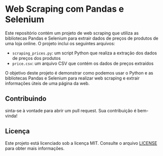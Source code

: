 <!DOCTYPE html>
<html>
  <head>
    <meta charset="UTF-8">
    <title>Web Scraping com Pandas e Selenium</title>
  </head>
  <body>
    <h1>Web Scraping com Pandas e Selenium</h1>
    <p>Este repositório contém um projeto de web scraping que utiliza as bibliotecas Pandas e Selenium para extrair dados de preços de produtos de uma loja online. O projeto inclui os seguintes arquivos:</p>
    <ul>
      <li><code>scraping_prices.py</code>: um script Python que realiza a extração dos dados de preços dos produtos</li>
      <li><code>price.csv</code>: um arquivo CSV que contém os dados de preços extraídos</li>
    </ul>
    <p>O objetivo deste projeto é demonstrar como podemos usar o Python e as bibliotecas Pandas e Selenium para realizar web scraping e extrair informações úteis de uma página da web.</p>
    <h2>Contribuindo</h2>
    <p> sinta-se à vontade para abrir um pull request. Sua contribuição é bem-vinda!</p>
    <h2>Licença</h2>
    <p>Este projeto está licenciado sob a licença MIT. Consulte o arquivo <a href="LICENSE">LICENSE</a> para obter mais informações.</p>
  </body>
</html>
